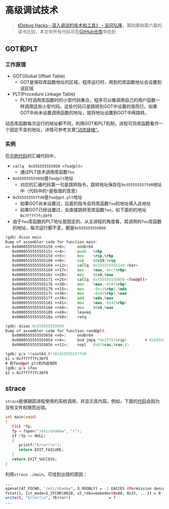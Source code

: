 # 高级调试技术

> [《Debug Hacks--深入调试的技术和工具》 - 吉冈弘隆](https://1drv.ms/b/s!AkcJSyT7tq80clf1-pjOCricrUs?e=xIJL0b)，第四章和第六章的读书比较，本文中所有代码可在[GitHub仓库](https://github.com/LittleBee1024/learning_book/tree/main/docs/booknotes/debug_hacks/advance/code)中找到

## GOT和PLT
### 工作原理

* GOT(Global Offset Table)
    * GOT是保存库函数地址的区域，程序运行时，用到的库函数地址会设置到该区域
* PLT(Procedure Linkage Table)
    * PLT时调用库函数时的小型代码集合，程序可以像调用自己的用户函数一样调用这些小型代码。这些代码只是跳转到GOT中设置的值而已。如果GOT中尚未设置调用函数的地址，就将地址设置到GOT中再跳转。

动态库函数每次运行的地址都不同，利用GOT和PLT机制，进程可将库函数看作一个固定不变的地址，详情可参考文章["动态链接"](../../cxydzwxy/link/dynamic)。

### 实例
在[示例代码](./code/GOT_PLT/main.c)的汇编代码中，

* `callq  0x555555555050 <foo@plt>`
    * 通过PLT技术调用库函数`foo`
* `0x555555555050`是`foo@plt`地址
    * 对应的汇编代码第一句是跳转指令，跳转地址保存在`0x555555557fd0`地址中（代码中的`*`是取值的意思）
* `0x555555557fd0`是`foo@got.plt`地址
    * 如果GOT尚未设置过，后面的指令会将库函数`foo`的地址填入此地址
    * 如果GOT已经设置过，会直接跳转至库函数`foo`，如下面的的地址`0x7ffff7fc30f9`
* 由于`foo`库函数的PLT地址是固定的，从主进程的角度看，其调用的`foo`库函数的地址，每次运行都不变，都是`0x555555555050`
```asm
(gdb) disas main
Dump of assembler code for function main:
=> 0x0000555555555158 <+0>:     endbr64 
   0x000055555555515c <+4>:     push   %rbp
   0x000055555555515d <+5>:     mov    %rsp,%rbp
   0x0000555555555160 <+8>:     sub    $0x10,%rsp
   0x0000555555555164 <+12>:    callq  0x555555555149 <bar>
   0x0000555555555169 <+17>:    mov    %eax,-0xc(%rbp)
   0x000055555555516c <+20>:    mov    $0x0,%eax
   0x0000555555555171 <+25>:    callq  0x555555555050 <foo@plt>
   0x0000555555555176 <+30>:    mov    %eax,-0x8(%rbp)
   0x0000555555555179 <+33>:    mov    -0xc(%rbp),%edx
   0x000055555555517c <+36>:    mov    -0x8(%rbp),%eax
   0x000055555555517f <+39>:    add    %edx,%eax
   0x0000555555555181 <+41>:    mov    %eax,-0x4(%rbp)
   0x0000555555555184 <+44>:    mov    $0x0,%eax
   0x0000555555555189 <+49>:    leaveq 
   0x000055555555518a <+50>:    retq 

(gdb) disas 0x555555555050
Dump of assembler code for function rand@plt:
   0x0000555555555050 <+0>:     endbr64 
   0x0000555555555054 <+4>:     bnd jmpq *0x2f75(%rip)        # 0x555555557fd0 <foo@got.plt>
   0x000055555555505b <+11>:    nopl   0x0(%rax,%rax,1)

(gdb) p/x *(uint64_t*)0x555555557fd0
$1 = 0x7ffff7fc30f9
# 和foo@got.plt的内容相同
(gdb) p/x &foo
$2 = 0x7ffff7fc30f9
```

## strace

`strace`能够跟踪进程使用的系统调用，并显示其内容。例如，下面的[代码](./code/strace/main.c)会因为没有文件权限而出错。

```cpp
int main(void)
{
   FILE *fp;
   fp = fopen("/etc/shadow", "r");
   if (fp == NULL)
   {
      printf("Error!\n");
      return EXIT_FAILURE;
   }
   return EXIT_SUCCESS;
}
```

利用`strace ./main`，可找到出错的原因：
```bash
...
openat(AT_FDCWD, "/etc/shadow", O_RDONLY) = -1 EACCES (Permission denied)
fstat(1, {st_mode=S_IFCHR|0620, st_rdev=makedev(0x88, 0x3), ...}) = 0
write(1, "Error!\n", 7Error!)                 = 7
...
```
